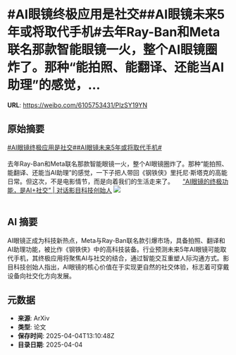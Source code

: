 # #AI眼镜终极应用是社交##AI眼镜未来5年或将取代手机#去年Ray-Ban和Meta联名那款智能眼镜一火，整个AI眼镜圈炸了。那种“能拍照、能翻译、还能当AI助理”的感觉，...

**URL**: https://weibo.com/6105753431/PlzSY19YN

## 原始摘要

<a href="https://m.weibo.cn/search?containerid=231522type%3D1%26t%3D10%26q%3D%23AI%E7%9C%BC%E9%95%9C%E7%BB%88%E6%9E%81%E5%BA%94%E7%94%A8%E6%98%AF%E7%A4%BE%E4%BA%A4%23&amp;extparam=%23AI%E7%9C%BC%E9%95%9C%E7%BB%88%E6%9E%81%E5%BA%94%E7%94%A8%E6%98%AF%E7%A4%BE%E4%BA%A4%23" data-hide=""><span class="surl-text">#AI眼镜终极应用是社交#</span></a><a href="https://m.weibo.cn/search?containerid=231522type%3D1%26t%3D10%26q%3D%23AI%E7%9C%BC%E9%95%9C%E6%9C%AA%E6%9D%A55%E5%B9%B4%E6%88%96%E5%B0%86%E5%8F%96%E4%BB%A3%E6%89%8B%E6%9C%BA%23&amp;extparam=%23AI%E7%9C%BC%E9%95%9C%E6%9C%AA%E6%9D%A55%E5%B9%B4%E6%88%96%E5%B0%86%E5%8F%96%E4%BB%A3%E6%89%8B%E6%9C%BA%23" data-hide=""><span class="surl-text">#AI眼镜未来5年或将取代手机#</span></a><br><br>去年Ray-Ban和Meta联名那款智能眼镜一火，整个AI眼镜圈炸了。那种“能拍照、能翻译、还能当AI助理”的感觉，一下子把人带回《钢铁侠》里托尼·斯塔克的高能日常。但这次，不是电影情节，而是向着我们的生活走来了。 <a href="https://weibo.com/ttarticle/p/show?id=2309405151428363550740" data-hide=""><span class="url-icon"><img style="width: 1rem;height: 1rem" src="https://h5.sinaimg.cn/upload/2015/09/25/3/timeline_card_small_article_default.png" referrerpolicy="no-referrer"></span><span class="surl-text">“AI眼镜的终极功能，是AI+社交” | 对话影目科技创始人</span></a> <img style="" src="https://tvax3.sinaimg.cn/large/006Fd7o3gy1i03uhae54vj30rs0fmwgd.jpg" referrerpolicy="no-referrer"><br><br>

## AI 摘要

AI眼镜正成为科技新热点，Meta与Ray-Ban联名款引爆市场，具备拍照、翻译和AI助理功能，被比作《钢铁侠》中的高科技装备。行业预测未来5年AI眼镜可能取代手机，其终极应用将聚焦AI与社交的结合，通过智能交互重塑人际沟通方式。影目科技创始人指出，AI眼镜的核心价值在于实现更自然的社交体验，标志着可穿戴设备向社交化方向发展。

## 元数据

- **来源**: ArXiv
- **类型**: 论文
- **保存时间**: 2025-04-04T13:10:48Z
- **目录日期**: 2025-04-04
